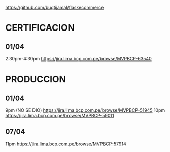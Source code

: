 https://github.com/bugtijamal/flaskecommerce

# CERTIFICACION

## 01/04
2.30pm-4:30pm
https://jira.lima.bcp.com.pe/browse/MVPBCP-63540


# PRODUCCION

## 01/04
9pm (NO SE DIO)
https://jira.lima.bcp.com.pe/browse/MVPBCP-51945
10pm
https://jira.lima.bcp.com.pe/browse/MVPBCP-59011

## 07/04
11pm
https://jira.lima.bcp.com.pe/browse/MVPBCP-57914